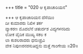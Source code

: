 +++
title = "020 ಆ ಕೃಪಾಚಾರಿಯನ"

+++
ಆ ಕೃಪಾಚಾರಿಯನ ದೆಸೆಯಿಂ  
ದೀ ಕುಮಾರರು ನಿಖಿಳ ತರ್ಕ  
ವ್ಯಾಕರಣ ಮೊದಲೆನೆ ಚತುರ್ದಶ ವಿದ್ಯಗಳನರಿದು   
ಲೋಕ ವೈದಿಕ ಮುಖ್ಯ ಸಕಲ ಕ  
ಲಾ ಕುಶಲರಾದರು ಧನುಃಪ್ರವಿ  
ವೇಕ ನಿಪುಣರನರಸುತಿದ್ದನು ಮತ್ತೆ ಗಾಂಗೇಯ      ॥20॥